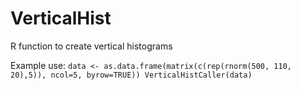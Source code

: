# VerticalHist
R function to create vertical histograms

Example use:
`
data <- as.data.frame(matrix(c(rep(rnorm(500, 110, 20),5)), ncol=5, byrow=TRUE))
VerticalHistCaller(data)
`


